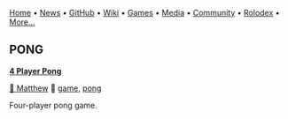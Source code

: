 [Home](https://qb64.com) • [News](news.md) • [GitHub](github.md) • [Wiki](wiki.md) • [Games](games.md) • [Media](media.md) • [Community](community.md) • [Rolodex](rolodex.md) • [More...](more.md)

## PONG

**[4 Player Pong](four-player-pong/index)**

[🐝 Matthew](matthew) 🔗 [game](game), [pong](pong)

Four-player pong game.
